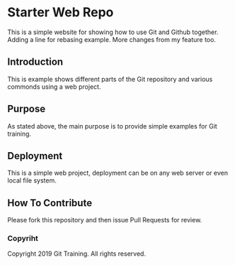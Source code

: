 # Starter Web Repo

This is a simple website for showing how to use Git and Github together. Adding a line for rebasing example. More changes from my feature too.

## Introduction

This is example shows different parts of the Git repository and various commonds using a web project.

## Purpose

As stated above, the main purpose is to provide simple examples for Git training.

## Deployment

This is a simple web project, deployment can be on any web server or even local file system.

## How To Contribute

Please fork this repository and then issue Pull Requests for review.

### Copyriht

Copyright 2019 Git Training. All rights reserved.